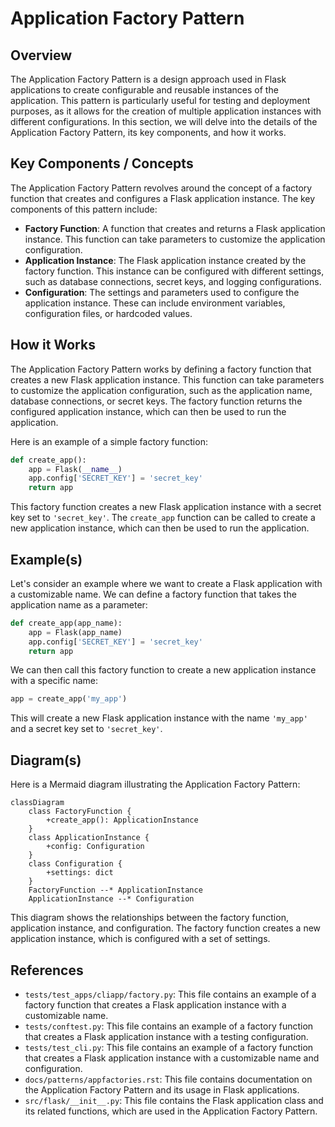 # Application Factory Pattern
## Overview
The Application Factory Pattern is a design approach used in Flask applications to create configurable and reusable instances of the application. This pattern is particularly useful for testing and deployment purposes, as it allows for the creation of multiple application instances with different configurations. In this section, we will delve into the details of the Application Factory Pattern, its key components, and how it works.

## Key Components / Concepts
The Application Factory Pattern revolves around the concept of a factory function that creates and configures a Flask application instance. The key components of this pattern include:

*   **Factory Function**: A function that creates and returns a Flask application instance. This function can take parameters to customize the application configuration.
*   **Application Instance**: The Flask application instance created by the factory function. This instance can be configured with different settings, such as database connections, secret keys, and logging configurations.
*   **Configuration**: The settings and parameters used to configure the application instance. These can include environment variables, configuration files, or hardcoded values.

## How it Works
The Application Factory Pattern works by defining a factory function that creates a new Flask application instance. This function can take parameters to customize the application configuration, such as the application name, database connections, or secret keys. The factory function returns the configured application instance, which can then be used to run the application.

Here is an example of a simple factory function:
```python
def create_app():
    app = Flask(__name__)
    app.config['SECRET_KEY'] = 'secret_key'
    return app
```
This factory function creates a new Flask application instance with a secret key set to `'secret_key'`. The `create_app` function can be called to create a new application instance, which can then be used to run the application.

## Example(s)
Let's consider an example where we want to create a Flask application with a customizable name. We can define a factory function that takes the application name as a parameter:
```python
def create_app(app_name):
    app = Flask(app_name)
    app.config['SECRET_KEY'] = 'secret_key'
    return app
```
We can then call this factory function to create a new application instance with a specific name:
```python
app = create_app('my_app')
```
This will create a new Flask application instance with the name `'my_app'` and a secret key set to `'secret_key'`.

## Diagram(s)
Here is a Mermaid diagram illustrating the Application Factory Pattern:
```mermaid
classDiagram
    class FactoryFunction {
        +create_app(): ApplicationInstance
    }
    class ApplicationInstance {
        +config: Configuration
    }
    class Configuration {
        +settings: dict
    }
    FactoryFunction --* ApplicationInstance
    ApplicationInstance --* Configuration
```
This diagram shows the relationships between the factory function, application instance, and configuration. The factory function creates a new application instance, which is configured with a set of settings.

## References
*   `tests/test_apps/cliapp/factory.py`: This file contains an example of a factory function that creates a Flask application instance with a customizable name.
*   `tests/conftest.py`: This file contains an example of a factory function that creates a Flask application instance with a testing configuration.
*   `tests/test_cli.py`: This file contains an example of a factory function that creates a Flask application instance with a customizable name and configuration.
*   `docs/patterns/appfactories.rst`: This file contains documentation on the Application Factory Pattern and its usage in Flask applications.
*   `src/flask/__init__.py`: This file contains the Flask application class and its related functions, which are used in the Application Factory Pattern.